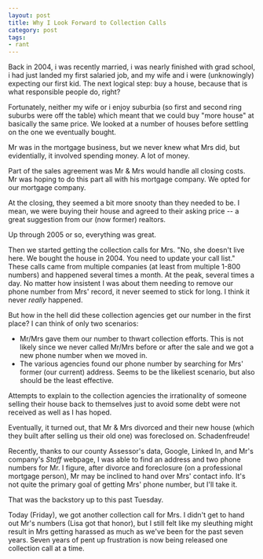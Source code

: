 ```yaml
---
layout: post
title: Why I Look Forward to Collection Calls
category: post
tags:
- rant
---
```


Back in 2004, i was recently married, i was nearly finished with grad school, i had just landed my first salaried job, and my wife and i were (unknowingly) expecting our first kid. The next logical step: buy a house, because that is what responsible people do, right?

<!--more-->

Fortunately, neither my wife or i enjoy suburbia (so first and second ring suburbs were off the table) which meant that we could buy "more house" at basically the same price. We looked at a number of houses before settling on the one we eventually bought.

Mr was in the mortgage business, but we never knew what Mrs did, but evidentially, it involved spending money. A lot of money.

Part of the sales agreement was Mr & Mrs would handle all closing costs. Mr was hoping to do this part all with his mortgage company. We opted for our mortgage company.

At the closing, they seemed a bit more snooty than they needed to be. I mean, we were buying their house and agreed to their asking price -- a great suggestion from our (now former) realtors.

Up through 2005 or so, everything was great.

Then we started getting the collection calls for Mrs. "No, she doesn't live here. We bought the house in 2004. You need to update your call list." These calls came from multiple companies (at least from multiple 1-800 numbers) and happened several times a month. At the peak, several times a day. No matter how insistent I was about them needing to remove our phone number from Mrs' record, it never seemed to stick for long. I think it never *really* happened.

But how in the hell did these collection agencies get our number in the first place? I can think of only two scenarios:

- Mr/Mrs gave them our number to thwart collection efforts. This is not likely since we never called Mr/Mrs before or after the sale and we got a new phone number when we moved in.
- The various agencies found our phone number by searching for Mrs' former (our current) address. Seems to be the likeliest scenario, but also should be the least effective.

Attempts to explain to the collection agencies the irrationality of someone selling their house back to themselves just to avoid some debt were not received as well as I has hoped.

Eventually, it turned out, that Mr & Mrs divorced and their new house (which they built after selling us their old one) was foreclosed on. Schadenfreude!

Recently, thanks to our county Assessor's data, Google, Linked In, and Mr's company's *Staff* webpage, I was able to find an address and two phone numbers for Mr. I figure, after divorce and foreclosure (on a professional mortgage person), Mr may be inclined to hand over Mrs' contact info. It's not quite the primary goal of getting Mrs' phone number, but I'll take it.

That was the backstory up to this past Tuesday.

Today (Friday), we got another collection call for Mrs. I didn't get to hand out Mr's numbers (Lisa got that honor), but I still felt like my sleuthing might result in Mrs getting harassed as much as we've been for the past seven years. Seven years of pent up frustration is now being released one collection call at a time.
